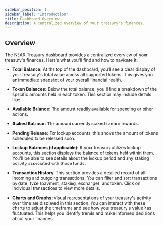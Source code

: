 ```yaml
---
sidebar_position: 1
sidebar_label: "Introduction"
title: Dashboard Overview
description: A centralized overview of your treasury's finances.
---
```


## Overview

The NEAR Treasury dashboard provides a centralized overview of your treasury's finances. Here's what you'll find and how to navigate it:

-   **Total Balance:** At the top of the dashboard, you'll see a clear display of your treasury's total value across all supported tokens. This gives you an immediate snapshot of your overall financial health.
    
-   **Token Balances:** Below the total balance, you'll find a breakdown of the specific amounts held in each token. This section may include details like:

-   **Available Balance:** The amount readily available for spending or other actions.
    
-   **Staked Balance:** The amount currently staked to earn rewards.
    
-   **Pending Release:** For lockup accounts, this shows the amount of tokens scheduled to be released soon.

-   **Lockup Balances (if applicable):** If your treasury utilizes lockup accounts, this section displays the balance of tokens held within them. You'll be able to see details about the lockup period and any staking activity associated with those funds.
    
-  **Transaction History:** This section provides a detailed record of all incoming and outgoing transactions. You can filter and sort transactions by date, type (payment, staking, exchange), and token. Click on individual transactions to view more details.
    
-   **Charts and Graphs:** Visual representations of your treasury's activity over time are displayed in this section. You can interact with these charts to adjust the timeframe and see how your treasury's value has fluctuated. This helps you identify trends and make informed decisions about your finances .
    
